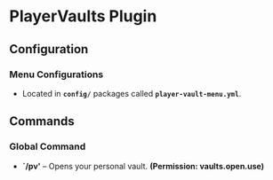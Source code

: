 # PlayerVaults Plugin

## Configuration

### Menu Configurations
- Located in **`config/`** packages called **`player-vault-menu.yml`**.

## Commands

### Global Command
- **`/pv'** – Opens your personal vault. **(Permission: vaults.open.use)**
